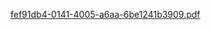 [fef91db4-0141-4005-a6aa-6be1241b3909.pdf](https://github.com/EnginMemis/BinarySearchOnLinkedList/files/8548169/fef91db4-0141-4005-a6aa-6be1241b3909.pdf)

